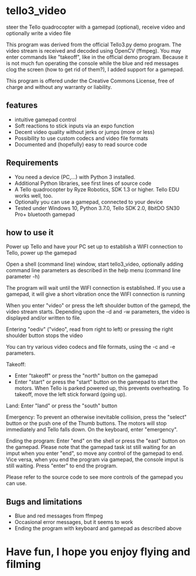 # tello3_video
steer the Tello quadrocopter with a gamepad (optional), receive video and optionally write a video file

This program was derived from the official Tello3.py demo program. 
The video stream is received and decoded using OpenCV (ffmpeg). 
You may enter commands like "takeoff", like in the official demo program. 
Because it is not much fun operating the console while the blue and red messages clog the screen (how to get rid of them?), 
I added support for a gamepad. 

This program is offered under the Creative Commons License, free of charge and without any warranty or liability. 

## features
* intuitive gamepad control 
* Soft reactions to stick inputs via an expo function 
* Decent video quality without jerks or jumps (more or less)
* Possibility to use custom codecs and video file formats 
* Documented and (hopefully) easy to read source code  

## Requirements
* You need a device (PC,...) with Python 3 installed. 
* Additional Python libraries, see first lines of source code 
* A Tello quadrocopter by Ryze Robotics, SDK 1.3 or higher. Tello EDU works well, too. 
* Optionally you can use a gamepad, connected to your device 
* Tested under Windows 10, Python 3.7.0, Tello  SDK 2.0, 8bitDO SN30 Pro+ bluetooth gamepad 

## how to use it

Power up Tello and have your PC set up to establish a WIFI connection to Tello, power up the gamepad

Open a shell (command line) window, start tello3_video, optionally adding command line parameters as described in the help menu (command line parameter -h)

The program will wait until the WIFI connection is established. If you use a gamepad, it will give a short vibration once the WIFI connection is running

When you enter "video" or press the left shoulder button of the gamepd, the video stream starts. Depending upon the -d and -w parameters, the video is displayed and/or written to file. 

Entering "oediv" ("video", read from right to left) or pressing the right shoulder button stops the video 

You can try various video codecs and file formats, using the -c and -e parameters. 

Takeoff: 
* Enter "takeoff" or press the "north" button on the gamepad
* Enter "start" or press the "start" button on the gamepad to start the motors. When Tello is parked powered up, this prevents overheating. To takeoff, move the left stick forward (going up). 

Land:
Enter "land" or press the "south" button

Emergency:
To prevent an otherwise inevitable collision, press the "select" button or the push one of the Thumb buttons. The motors will stop immediately and Tello falls down. On the keyboard, enter "emergency".  

Ending the program: Enter "end" on the shell or press the "east" button on the gamepad. Please note that the gamepad task ist still waiting for an imput when you enter "end", so move any control of the gamepad to end. Vice versa, when you end the program via gamepad, the console imput is still waiting. Press "enter" to end the program. 

Please refer to the source code to see more controls of the gamepad you can use. 

## Bugs and limitations

* Blue and red messages from ffmpeg 
* Occasional error messages, but it seems to work 
* Ending the program with keyboard and gamepad as described above 

# Have fun, I hope you enjoy flying and filming 
